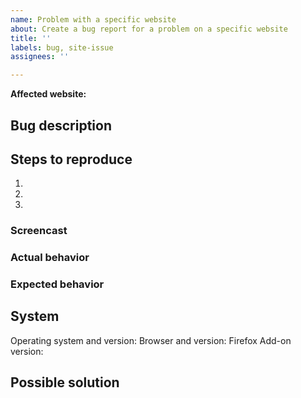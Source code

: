 ```yaml
---
name: Problem with a specific website
about: Create a bug report for a problem on a specific website
title: ''
labels: bug, site-issue
assignees: ''

---
```


**Affected website:** 

## Bug description
<!-- A short summary of the issue. You can also explain how it affected you or explain some background of the story. -->

## Steps to reproduce
<!-- Describe what steps you did/can do to reproduce the problem. Also mention if it is not always reproducible. If applicable, add screenshots to help explain your problem. -->

1. 
2. 
3. 

### Screencast
<!-- If you can record your steps that lead to the problem, please include a screencast (video of the steps) or, at least, a screenshot. -->

### Actual behavior
<!-- The behavior you experienced. -->

### Expected behavior
<!-- A clear and concise description of what you expected to happen. -->

## System
<!-- Add some information about your system. You can omit values if you think they are really not necessary. -->

Operating system and version: 
Browser and version: Firefox 
Add-on version: 

## Possible solution
<!-- Add references to other issues/docs/websites here or look into the code to find the potential causes of the problem or how to fix it. Potential exceptions or screenshots of some debugging breakpoints can also be useful. Just omit this, if you don't know what to write here. If you already know a complete solution, obviously do write it here. -->
